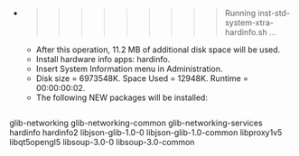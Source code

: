 * >>>>>>>>> Running inst-std-system-xtra-hardinfo.sh ...
  * After this operation, 11.2 MB of additional disk space will be used.
  * Install hardware info apps: hardinfo.
  * Insert System Information menu in Administration.
  * Disk size = 6973548K. Space Used = 12948K. Runtime = 00:00:00:02.
  * The following NEW packages will be installed:
  ```bash
glib-networking glib-networking-common glib-networking-services hardinfo hardinfo2
libjson-glib-1.0-0 libjson-glib-1.0-common libproxy1v5 libqt5opengl5 libsoup-3.0-0
libsoup-3.0-common
  ```
